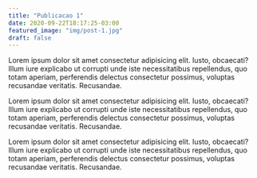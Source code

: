 ```yaml
---
title: "Publicacao 1"
date: 2020-09-22T18:17:25-03:00
featured_image: "img/post-1.jpg"
draft: false
---
```

Lorem ipsum dolor sit amet consectetur adipisicing elit. Iusto, obcaecati? Illum iure explicabo ut corrupti unde iste necessitatibus repellendus, quo totam aperiam, perferendis delectus consectetur possimus, voluptas recusandae veritatis. Recusandae.
<!--more-->
Lorem ipsum dolor sit amet consectetur adipisicing elit. Iusto, obcaecati? Illum iure explicabo ut corrupti unde iste necessitatibus repellendus, quo totam aperiam, perferendis delectus consectetur possimus, voluptas recusandae veritatis. Recusandae.

Lorem ipsum dolor sit amet consectetur adipisicing elit. Iusto, obcaecati? Illum iure explicabo ut corrupti unde iste necessitatibus repellendus, quo totam aperiam, perferendis delectus consectetur possimus, voluptas recusandae veritatis. Recusandae.